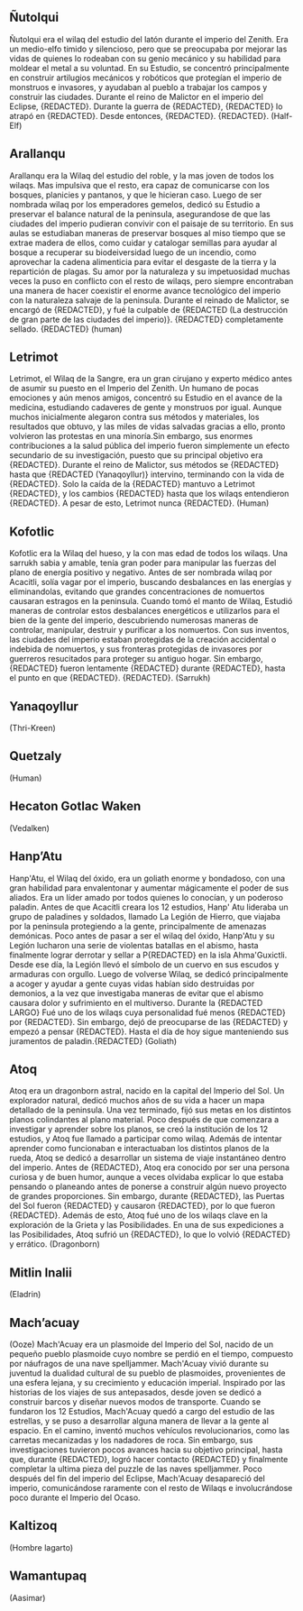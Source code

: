 ## Ñutolqui
Ñutolqui era el wilaq del estudio del latón durante el imperio del Zenith. Era un medio-elfo timido y silencioso, pero que se preocupaba por mejorar las vidas de quienes lo rodeaban con su genio mecánico y su habilidad para moldear el metal a su voluntad. En su Estudio, se concentró principalmente en construir artilugios mecánicos y robóticos que protegían el imperio de monstruos e invasores, y ayudaban al pueblo a trabajar los campos y construir las ciudades. Durante el reino de Malictor en el imperio del Eclipse, {REDACTED}. Durante la guerra de {REDACTED}, {REDACTED} lo atrapó en {REDACTED}. Desde entonces, {REDACTED}. {REDACTED}.
(Half-Elf)

## Arallanqu
Arallanqu era la Wilaq del estudio del roble, y la mas joven de todos los wilaqs. Mas impulsiva que el resto, era capaz de comunicarse con los bosques, planicies y pantanos, y que le hicieran caso. Luego de ser nombrada wilaq por los emperadores gemelos, dedicó su Estudio a preservar el balance natural de la peninsula, asegurandose de que las ciudades del imperio pudieran convivir con el paisaje de su territorio. En sus aulas se estudiaban maneras de preservar bosques al miso tiempo que se extrae madera de ellos, como cuidar y catalogar semillas para ayudar al bosque a recuperar su biodeiversidad luego de un incendio, como aprovechar la cadena alimenticia para evitar el desgaste de la tierra y la repartición de plagas. Su amor por la naturaleza y su impetuosidad muchas veces la puso en conflicto con el resto de wilaqs, pero siempre encontraban una manera de hacer coexistir el enorme avance tecnológico del imperio con la naturaleza salvaje de la peninsula. Durante el reinado de Malictor, se encargó de {REDACTED}, y fué la culpable de {REDACTED (La destrucción de gran parte de las ciudades del imperio)}. {REDACTED} completamente sellado. {REDACTED}
(human)



## Letrimot
Letrimot, el Wilaq de la Sangre, era un gran cirujano y experto médico antes de asumir su puesto en el Imperio del Zenith. Un humano de pocas emociones y aún menos amigos, concentró su Estudio en el avance de la medicina, estudiando cadaveres de gente y monstruos por igual. Aunque muchos inicialmente alegaron contra sus métodos y materiales, los resultados que obtuvo, y las miles de vidas salvadas gracias a ello, pronto volvieron las protestas en una minoría.Sin embargo, sus enormes contribuciones a la salud pública del imperio fueron simplemente un efecto secundario de su investigación, puesto que su principal objetivo era {REDACTED}. Durante el reino de Malictor, sus métodos se {REDACTED} hasta que {REDACTED (Yanaqoyllur)} intervino, terminando con la vida de {REDACTED}.  Solo la caída de la {REDACTED} mantuvo a Letrimot {REDACTED}, y los cambios {REDACTED} hasta que los wilaqs entendieron {REDACTED}.
A pesar de esto, Letrimot nunca {REDACTED}.
(Human)


## Kofotlic
Kofotlic era la Wilaq del hueso, y la con mas edad de todos los wilaqs. Una sarrukh sabia y amable, tenía gran poder para manipular las fuerzas del plano de energía positivo y negativo. Antes de ser nombrada wilaq por Acacitli, solía vagar por el imperio, buscando desbalances en las energías y eliminandolas, evitando que grandes concentraciones de nomuertos causaran estragos en la peninsula. Cuando tomó el manto de Wilaq, Estudió maneras de controlar estos desbalances energéticos e utilizarlos para el bien de la gente del imperio, descubriendo numerosas maneras de controlar, manipular, destruir y purificar a los nomuertos. Con sus inventos, las ciudades del imperio estaban protegidas de la creación accidental o indebida de nomuertos, y sus fronteras protegidas de invasores por guerreros resucitados para proteger su antiguo hogar. Sin embargo, {REDACTED} fueron lentamente {REDACTED} durante {REDACTED}, hasta el punto en que {REDACTED}. {REDACTED}.
(Sarrukh)

## Yanaqoyllur
(Thri-Kreen)


## Quetzaly
(Human)


## Hecaton Gotlac Waken
(Vedalken)


## Hanp’Atu
Hanp'Atu, el Wilaq del óxido, era un goliath enorme y bondadoso, con una gran habilidad para envalentonar y aumentar mágicamente el poder de sus aliados. Era un líder amado por todos quienes lo conocían, y un poderoso paladin. 
Antes de que Acacitli creara los 12 estudios, Hanp' Atu lideraba un grupo de paladines y soldados, llamado La Legión de Hierro, que viajaba por la peninsula protegiendo a la gente, principalmente de amenazas demónicas.
Poco antes de pasar a ser el wilaq del óxido, Hanp'Atu y su Legión lucharon una serie de violentas batallas en el abismo, hasta finalmente lograr derrotar y sellar a P{REDACTED} en la isla Ahma'Guxictli. Desde ese día, la Legión llevó el símbolo de un cuervo en sus escudos y armaduras con orgullo.
Luego de volverse Wilaq, se dedicó principalmente a acoger y ayudar a gente cuyas vidas habían sido destruidas por demonios, a la vez que investigaba maneras de evitar que el abismo causara dolor y sufrimiento en el multiverso.
Durante la {REDACTED LARGO}
Fué uno de los wilaqs cuya personalidad fué menos {REDACTED} por {REDACTED}. Sin embargo, dejó de preocuparse de las {REDACTED} y empezó a pensar {REDACTED}.
Hasta el día de hoy sigue manteniendo sus juramentos de paladin.{REDACTED}
(Goliath)

## Atoq
Atoq era un dragonborn astral, nacido en la capital del Imperio del Sol. Un explorador natural, dedicó muchos años de su vida a hacer un mapa detallado de la peninsula. Una vez terminado, fijó sus metas en los distintos planos colindantes al plano material. Poco después de que comenzara a investigar y aprender sobre los planos, se creó la institución de los 12 estudios, y Atoq fue llamado a participar como wilaq. Además de intentar aprender como funcionaban e interactuaban los distintos planos de la rueda, Atoq se dedicó a desarrollar un sistema de viaje instantáneo dentro del imperio. Antes de {REDACTED}, Atoq era conocido por ser una persona curiosa y de buen humor, aunque a veces olvidaba explicar lo que estaba pensando o planeando antes de ponerse a construir algún nuevo proyecto de grandes proporciones. Sin embargo, durante {REDACTED}, las Puertas del Sol fueron {REDACTED} y causaron {REDACTED}, por lo que fueron {REDACTED}. Además de esto, Atoq fué uno de los wilaqs clave en la exploración de la Grieta y las Posibilidades. En una de sus expediciones a las Posibilidades, Atoq sufrió un {REDACTED}, lo que lo volvió {REDACTED} y errático.
(Dragonborn)

## Mitlin Inalii
(Eladrin)

## Mach’acuay
(Ooze)
Mach'Acuay era un plasmoide del Imperio del Sol, nacido de un pequeño pueblo plasmoide cuyo nombre se perdió en el tiempo, compuesto por náufragos de una nave spelljammer. Mach'Acuay vivió durante su juventud la dualidad cultural de su pueblo de plasmoides, provenientes de una esfera lejana, y su crecimiento y educación imperial. Inspirado por las historias de los viajes de sus antepasados, desde joven se dedicó a construir barcos y diseñar nuevos modos de transporte. Cuando se fundaron los 12 Estudios, Mach'Acuay quedó a cargo del estudio de las estrellas, y se puso a desarrollar alguna manera de llevar a la gente al espacio. En el camino, inventó muchos vehículos revolucionarios, como las carretas mecanizadas y los nadadores de roca. Sin embargo, sus investigaciones tuvieron pocos avances hacia su objetivo principal, hasta que, durante {REDACTED}, logró hacer contacto {REDACTED} y finalmente completar la ultima pieza del puzzle de las naves spelljammer. 
Poco después del fin del imperio del Eclipse, Mach'Acuay desapareció del imperio, comunicándose raramente con el resto de Wilaqs e involucrándose poco durante el Imperio del Ocaso.

## Kaltizoq
(Hombre lagarto)

## Wamantupaq
(Aasimar)